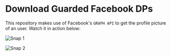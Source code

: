 # Download Guarded Facebook DPs

This repository makes use of Facebook's `GRAPH API` to get the profile picture of an user. Watch it in action below:

![Snap 1](https://i.imgur.com/QWFMeiZ.png)

![Snap 2](https://i.imgur.com/3zHM4fz.png)
